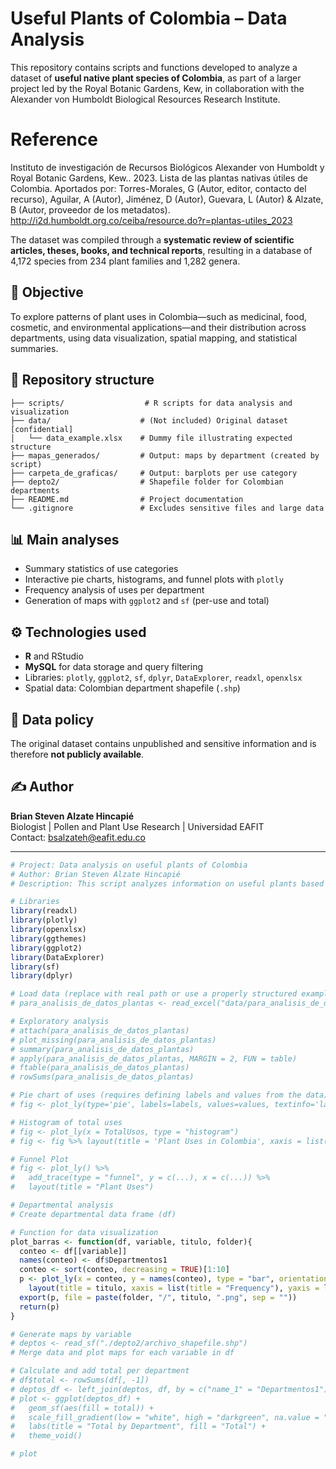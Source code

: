 # Useful Plants of Colombia – Data Analysis

This repository contains scripts and functions developed to analyze a dataset of **useful native plant species of Colombia**, as part of a larger project led by the Royal Botanic Gardens, Kew, in collaboration with the Alexander von Humboldt Biological Resources Research Institute.
# Reference
Instituto de investigación de Recursos Biológicos Alexander von Humboldt y Royal Botanic Gardens, Kew.. 2023. Lista de las plantas nativas útiles de Colombia. Aportados por: Torres-Morales, G (Autor, editor, contacto del recurso), Aguilar, A (Autor), Jiménez, D (Autor), Guevara, L (Autor) & Alzate, B (Autor, proveedor de los metadatos). http://i2d.humboldt.org.co/ceiba/resource.do?r=plantas-utiles_2023

The dataset was compiled through a **systematic review of scientific articles, theses, books, and technical reports**, resulting in a database of 4,172 species from 234 plant families and 1,282 genera.

## 🔬 Objective

To explore patterns of plant uses in Colombia—such as medicinal, food, cosmetic, and environmental applications—and their distribution across departments, using data visualization, spatial mapping, and statistical summaries.

## 📁 Repository structure

```
├── scripts/                  # R scripts for data analysis and visualization
├── data/                    # (Not included) Original dataset [confidential]
│   └── data_example.xlsx    # Dummy file illustrating expected structure
├── mapas_generados/         # Output: maps by department (created by script)
├── carpeta_de_graficas/     # Output: barplots per use category
├── depto2/                  # Shapefile folder for Colombian departments
├── README.md                # Project documentation
└── .gitignore               # Excludes sensitive files and large data
```

## 📊 Main analyses

- Summary statistics of use categories
- Interactive pie charts, histograms, and funnel plots with `plotly`
- Frequency analysis of uses per department
- Generation of maps with `ggplot2` and `sf` (per-use and total)

## ⚙️ Technologies used

- **R** and RStudio
- **MySQL** for data storage and query filtering
- Libraries: `plotly`, `ggplot2`, `sf`, `dplyr`, `DataExplorer`, `readxl`, `openxlsx`
- Spatial data: Colombian department shapefile (`.shp`)

## 🔐 Data policy

The original dataset contains unpublished and sensitive information and is therefore **not publicly available**.

## ✍️ Author

**Brian Steven Alzate Hincapié**  
Biologist | Pollen and Plant Use Research | Universidad EAFIT  
Contact: bsalzateh@eafit.edu.co

---

```r
# Project: Data analysis on useful plants of Colombia
# Author: Brian Steven Alzate Hincapié
# Description: This script analyzes information on useful plants based on a confidential database (not included).

# Libraries
library(readxl)
library(plotly)
library(openxlsx)
library(ggthemes)
library(ggplot2)
library(DataExplorer)
library(sf)
library(dplyr)

# Load data (replace with real path or use a properly structured example file)
# para_analisis_de_datos_plantas <- read_excel("data/para_analisis_de_datos_plantas.xlsx", col_types = c("text", rep("text", 12), "numeric"))

# Exploratory analysis
# attach(para_analisis_de_datos_plantas)
# plot_missing(para_analisis_de_datos_plantas)
# summary(para_analisis_de_datos_plantas)
# apply(para_analisis_de_datos_plantas, MARGIN = 2, FUN = table)
# ftable(para_analisis_de_datos_plantas)
# rowSums(para_analisis_de_datos_plantas)

# Pie chart of uses (requires defining labels and values from the data)
# fig <- plot_ly(type='pie', labels=labels, values=values, textinfo='label+percent', insidetextorientation='radial')

# Histogram of total uses
# fig <- plot_ly(x = TotalUsos, type = "histogram")
# fig <- fig %>% layout(title = 'Plant Uses in Colombia', xaxis = list(title = "Total Uses"), yaxis = list(title = "Frequency"))

# Funnel Plot
# fig <- plot_ly() %>%
#   add_trace(type = "funnel", y = c(...), x = c(...)) %>%
#   layout(title = "Plant Uses")

# Departmental analysis
# Create departmental data frame (df)

# Function for data visualization
plot_barras <- function(df, variable, titulo, folder){
  conteo <- df[[variable]]
  names(conteo) <- df$Departmentos1
  conteo <- sort(conteo, decreasing = TRUE)[1:10]
  p <- plot_ly(x = conteo, y = names(conteo), type = "bar", orientation = 'h') %>%
    layout(title = titulo, xaxis = list(title = "Frequency"), yaxis = list(title = "Departments"))
  export(p, file = paste(folder, "/", titulo, ".png", sep = ""))
  return(p)
}

# Generate maps by variable
# deptos <- read_sf("./depto2/archivo_shapefile.shp")
# Merge data and plot maps for each variable in df

# Calculate and add total per department
# df$total <- rowSums(df[, -1])
# deptos_df <- left_join(deptos, df, by = c("name_1" = "Departmentos1"))
# plot <- ggplot(deptos_df) +
#   geom_sf(aes(fill = total)) +
#   scale_fill_gradient(low = "white", high = "darkgreen", na.value = "gray80") +
#   labs(title = "Total by Department", fill = "Total") +
#   theme_void()

# plot
